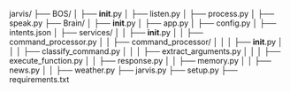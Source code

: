 jarvis/
├── BOS/
│   ├── __init__.py
│   ├── listen.py
│   ├── process.py
│   ├── speak.py
├── Brain/
│   ├── __init__.py
│   ├── app.py
│   ├── config.py
│   ├── intents.json
│   ├── services/
│   │   ├── __init__.py
│   │   ├── command_processor.py
│   │   ├── command_processor/
│   │   │   ├── __init__.py
│   │   │   ├── classify_command.py
│   │   │   ├── extract_arguments.py
│   │   │   ├── execute_function.py
│   │   ├── response.py
│   │   ├── memory.py
│   │   ├── news.py
│   │   ├── weather.py
├── jarvis.py
├── setup.py
├── requirements.txt
